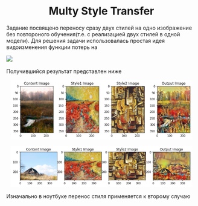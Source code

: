 # <center>Multy Style Transfer


Задание посвящено переносу сразу двух стилей на одно изображение без повтороного обучения(т.е. с реализацией двух стилей в одной модели). Для решения задачи использовалась простая идея видоизменения функции потерь на 

<img src="https://latex.codecogs.com/svg.latex?\centering&space;\mathcal{L}_{total}=\alpha\mathcal{L}_{content}(input,content)+\beta\mathcal{L}_{style_1}(input,style_1)+\gamma\mathcal{L}_{style_2}(input,style_2)"/>

Получившийся результат представлен ниже
<p align="center">
    <img src="/results/Unknown-4.png" width="480"\>
</p>

<p align="center">
    <img src="/results/Unknown-5.png" width="480"\>
</p>

Изначально в ноутбуке перенос стиля применяется к второму случаю
